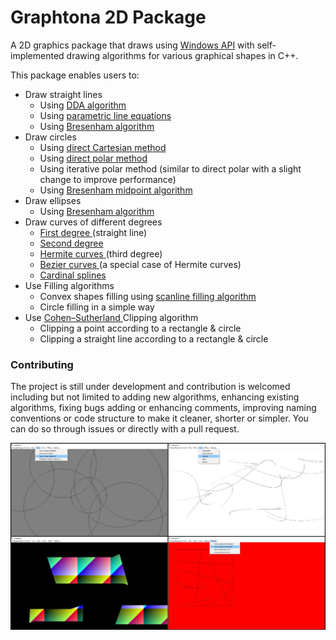 # Graphtona 2D Package
A 2D graphics package that draws using <a href="https://en.wikipedia.org/wiki/Windows_API">Windows API</a> with self-implemented drawing algorithms for various graphical shapes in C++.

This package enables users to:

- Draw straight lines
	- Using <a href="https://en.wikipedia.org/wiki/Digital_differential_analyzer_(graphics_algorithm)"> DDA algorithm </a>
	- Using <a href="https://en.wikipedia.org/wiki/Parametric_equation"> parametric line equations </a>
	- Using <a href="https://en.wikipedia.org/wiki/Bresenham%27s_line_algorithm"> Bresenham algorithm </a>
- Draw circles
	- Using <a href="https://en.wikipedia.org/wiki/Circle#Cartesian_coordinates"> direct Cartesian method </a>
	- Using <a href="https://en.wikipedia.org/wiki/Circle#Polar_coordinates"> direct polar method </a>
	- Using iterative polar method (similar to direct polar with a slight change to improve performance)
	- Using <a href="https://en.wikipedia.org/wiki/Midpoint_circle_algorithm"> Bresenham midpoint algorithm </a>
- Draw ellipses
	- Using <a href="https://en.wikipedia.org/wiki/Ellipse#Computer_graphics"> Bresenham algorithm </a>
- Draw curves of different degrees
	- <a href="https://en.wikipedia.org/wiki/List_of_curves#Degree_1"> First degree </a> (straight line)
	- <a href="https://en.wikipedia.org/wiki/List_of_curves#Degree_2"> Second degree </a>
	- <a href="https://en.wikipedia.org/wiki/Cubic_Hermite_spline"> Hermite curves </a> (third degree)
	- <a href="https://en.wikipedia.org/wiki/B%C3%A9zier_curve"> Bezier curves </a> (a special case of Hermite curves)
	- <a href="https://en.wikipedia.org/wiki/Cubic_Hermite_spline#Cardinal_spline"> Cardinal splines </a>
- Use Filling algorithms
	- Convex shapes filling using <a href="https://en.wikipedia.org/wiki/Flood_fill#Scanline_fill"> scanline filling algorithm </a>
	- Circle filling in a simple way
- Use <a href="https://en.wikipedia.org/wiki/Cohen%E2%80%93Sutherland_algorithm"> Cohen–Sutherland </a> Clipping algorithm
	- Clipping a point according to a rectangle & circle
	- Clipping a straight line according to a rectangle & circle

### Contributing
The project is still under development and contribution is welcomed including but not limited to adding new algorithms, enhancing existing algorithms, fixing bugs adding or enhancing comments, improving naming conventions or code structure to make it cleaner, shorter or simpler. You can do so through issues or directly with a pull request.


![alt tag](https://raw.githubusercontent.com/mis94/Graphtona-2D-Package/master/Screenshot.jpg)
